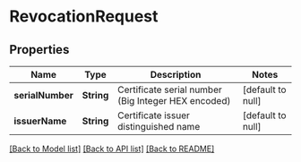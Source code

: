 # RevocationRequest
## Properties

| Name | Type | Description | Notes |
|------------ | ------------- | ------------- | -------------|
| **serialNumber** | **String** | Certificate serial number (Big Integer HEX encoded) | [default to null] |
| **issuerName** | **String** | Certificate issuer distinguished name | [default to null] |

[[Back to Model list]](../README.md#documentation-for-models) [[Back to API list]](../README.md#documentation-for-api-endpoints) [[Back to README]](../README.md)

